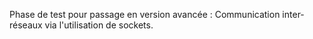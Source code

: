 Phase de test pour passage en version avancée : Communication inter-réseaux via l'utilisation de sockets.
